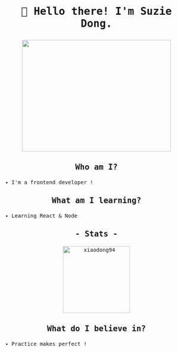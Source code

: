 <!-- ### Hi there 👋
 🌱 Hello there! I'm Suzie Dong.Glad to see you here~
<img align="right" src="https://github-readme-stats.vercel.app/api?username=xiaodong94&show_icons=true&icon_color=CE1D2D&text_color=718096&bg_color=ffffff&hide_title=true" /> -->
<!--
**xiaodong94/xiaodong94** is a ✨ _special_ ✨ repository because its `README.md` (this file) appears on your GitHub profile.

Here are some ideas to get you started:

- 🔭 I’m currently working on ...
- 🌱 I’m currently learning ...
- 👯 I’m looking to collaborate on ...
- 🤔 I’m looking for help with ...
- 💬 Ask me about ...
- 📫 How to reach me: ...
- 😄 Pronouns: ...
- ⚡ Fun fact: ...
-->
<samp>

# <p align="center"><samp> 🤖 Hello there! I'm Suzie Dong. </samp></p>

<p align="center"><img width=400 height=300 src="assets/zdf.gif" /></p>

## <p align="center">Who am I?</p>

- I'm a frontend developer !

## <samp><p align="center">What am I learning?</p></samp>

- Learning React & Node

  </samp>

## <p align="center"> - Stats - </p>

  <p align="center"><img height="180em" src="https://streak-stats.demolab.com?user=xiaodong94&theme=radical&hide_border=true&border_radius=4.7&ring=6DDD35" alt="xiaodong94" /></p>



</a>

<samp>


## <p align="center">What do I believe in?</p>
  - Practice makes perfect !


